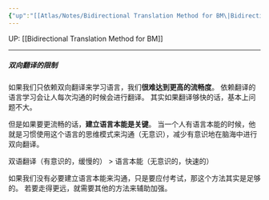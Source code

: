 ```yaml
---
{"up":"[[Atlas/Notes/Bidirectional Translation Method for BM\|Bidirectional Translation Method for BM]]","dg-publish":true,"permalink":"/atlas/notes/the-limitation-of-bidirectional-translation-method/","dgPassFrontmatter":true}
---
```


UP: [[Bidirectional Translation Method for BM]]

---
##### 双向翻译的限制
如果我们只依赖双向翻译来学习语言，我们**很难达到更高的流畅度**。
依赖翻译的语言学习会让人每次沟通的时候会进行翻译。
其实如果翻译够快的话，基本上问题不大。

但是如果要更流畅的话，**建立语言本能是关键**。
当一个人有语言本能的时候，他就是习惯使用这个语言的思维模式来沟通（无意识），减少有意识地在脑海中进行双向翻译。

双语翻译（有意识的，缓慢的） > 语言本能（无意识的，快速的）

如果我们没有必要建立语言本能来沟通，只是要应付考试，那这个方法其实是足够的。
若要走得更远，就需要其他的方法来辅助加强。